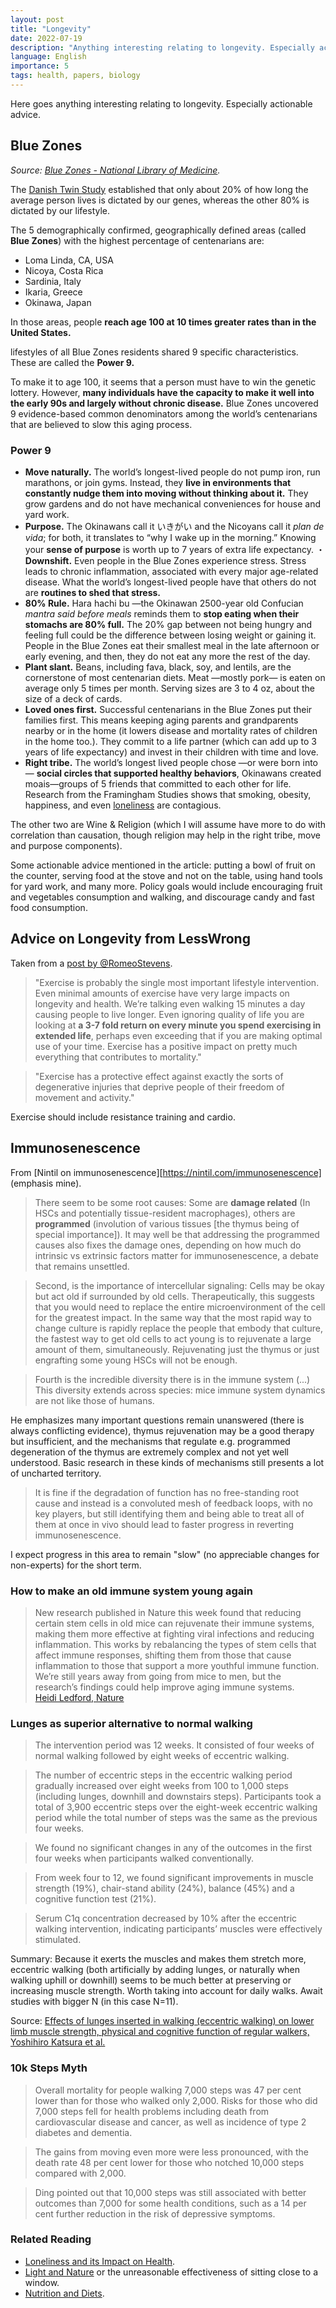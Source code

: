 ```yaml
---
layout: post
title: "Longevity"
date: 2022-07-19
description: "Anything interesting relating to longevity. Especially actionable advice."
language: English
importance: 5
tags: health, papers, biology
---
```


Here goes anything interesting relating to longevity. Especially actionable advice.

## Blue Zones
_Source: [Blue Zones - National Library of Medicine](https://www.ncbi.nlm.nih.gov/pmc/articles/PMC6125071/)._

The [Danish Twin Study](https://link.springer.com/article/10.1007/BF02185763) established that only about 20% of how long the average person lives is dictated by our genes, whereas the other 80% is dictated by our lifestyle.

The 5 demographically confirmed, geographically defined areas (called **Blue Zones**) with the highest percentage of centenarians are:
- Loma Linda, CA, USA
- Nicoya, Costa Rica
- Sardinia, Italy
- Ikaria, Greece
- Okinawa, Japan

In those areas, people **reach age 100 at 10 times greater rates than in the United States.**

lifestyles of all Blue Zones residents shared 9 specific characteristics. These are called the **Power 9.**

To make it to age 100, it seems that a person must have to win the genetic lottery. However, **many individuals have the capacity to make it well into the early 90s and largely without chronic disease.** Blue Zones uncovered 9 evidence-based common denominators among the world’s centenarians that are believed to slow this aging process.

### Power 9

- **Move naturally.** The world’s longest-lived people do not pump iron, run marathons, or join gyms. Instead, they **live in environments that constantly nudge them into moving without thinking about it.** They grow gardens and do not have mechanical conveniences for house and yard work.
- **Purpose.** The Okinawans call it いきがい and the Nicoyans call it _plan de vida_; for both, it translates to “why I wake up in the morning.” Knowing your **sense of purpose** is worth up to 7 years of extra life expectancy.
・**Downshift.** Even people in the Blue Zones experience stress. Stress leads to chronic inflammation, associated with every major age-related disease. What the world’s longest-lived people have that others do not are **routines to shed that stress.**
- **80% Rule.** Hara hachi bu —the Okinawan 2500-year old Confucian _mantra said before meals_ reminds them to **stop eating when their stomachs are 80% full.** The 20% gap between not being hungry and feeling full could be the difference between losing weight or gaining it. People in the Blue Zones eat their smallest meal in the late afternoon or early evening, and then, they do not eat any more the rest of the day.
- **Plant slant.** Beans, including fava, black, soy, and lentils, are the cornerstone of most centenarian diets. Meat —mostly pork— is eaten on average only 5 times per month. Serving sizes are 3 to 4 oz, about the size of a deck of cards.
- **Loved ones first.** Successful centenarians in the Blue Zones put their families first. This means keeping aging parents and grandparents nearby or in the home (it lowers disease and mortality rates of children in the home too.). They commit to a life partner (which can add up to 3 years of life expectancy) and invest in their children with time and love.
- **Right tribe.** The world’s longest lived people chose —or were born into— **social circles that supported healthy behaviors**, Okinawans created moais—groups of 5 friends that committed to each other for life. Research from the Framingham Studies shows that smoking, obesity, happiness, and even [loneliness](/wiki/loneliness) are contagious.

The other two are Wine & Religion (which I will assume have more to do with correlation than causation, though religion may help in the right tribe, move and purpose components).

Some actionable advice mentioned in the article: putting a bowl of fruit on the counter, serving food at the stove and not on the table, using hand tools for yard work, and many more. Policy goals would include encouraging fruit and vegetables consumption and walking, and discourage candy and fast food consumption.

## Advice on Longevity from LessWrong

Taken from a [post by @RomeoStevens](https://www.lesswrong.com/posts/PhXENjdXiHhsWGfQo/lifestyle-interventions-to-increase-longevity).

> "Exercise is probably the single most important lifestyle intervention. Even minimal amounts of exercise have very large impacts on longevity and health. We’re talking even walking 15 minutes a day causing people to live longer. Even ignoring quality of life you are looking at **a 3-7 fold return on every minute you spend exercising in extended life**, perhaps even exceeding that if you are making optimal use of your time. Exercise has a positive impact on pretty much everything that contributes to mortality."

> "Exercise has a protective effect against exactly the sorts of degenerative injuries that deprive people of their freedom of movement and activity."

Exercise should include resistance training and cardio.

## Immunosenescence

From [Nintil on immunosenescence][https://nintil.com/immunosenescence] (emphasis mine).

> There seem to be some root causes: Some are **damage related** (In HSCs and potentially tissue-resident macrophages), others are **programmed** (involution of various tissues \[the thymus being of special importance]). It may well be that addressing the programmed causes also fixes the damage ones, depending on how much do intrinsic vs extrinsic factors matter for immunosenescence, a debate that remains unsettled.

> Second, is the importance of intercellular signaling: Cells may be okay but act old if surrounded by old cells. Therapeutically, this suggests that you would need to replace the entire microenvironment of the cell for the greatest impact. In the same way that the most rapid way to change culture is rapidly replace the people that embody that culture, the fastest way to get old cells to act young is to rejuvenate a large amount of them, simultaneously. Rejuvenating just the thymus or just engrafting some young HSCs will not be enough.

> Fourth is the incredible diversity there is in the immune system (...)<br>This diversity extends across species: mice immune system dynamics are not like those of humans.

He emphasizes many important questions remain unanswered (there is always conflicting evidence), thymus rejuvenation may be a good therapy but insufficient, and the mechanisms that regulate e.g. programmed degeneration of the thymus are extremely complex and not yet well understood. Basic research in these kinds of mechanisms still presents a lot of uncharted territory.

> It is fine if the degradation of function has no free-standing root cause and instead is a convoluted mesh of feedback loops, with no key players, but still identifying them and being able to treat all of them at once in vivo should lead to faster progress in reverting immunosenescence.

I expect progress in this area to remain "slow" (no appreciable changes for non-experts) for the short term.

### How to make an old immune system young again

> New research published in Nature this week found that reducing certain stem cells in old mice can rejuvenate their immune systems, making them more effective at fighting viral infections and reducing inflammation. This works by rebalancing the types of stem cells that affect immune responses, shifting them from those that cause inflammation to those that support a more youthful immune function. We’re still years away from going from mice to men, but the research’s findings could help improve aging immune systems.<br>[Heidi Ledford, Nature](https://www.nature.com/articles/d41586-024-00871-6)

### Lunges as superior alternative to normal walking

> The intervention period was 12 weeks. It consisted of four weeks of normal walking followed by eight weeks of eccentric walking.

> The number of eccentric steps in the eccentric walking period gradually increased over eight weeks from 100 to 1,000 steps (including lunges, downhill and downstairs steps). Participants took a total of 3,900 eccentric steps over the eight-week eccentric walking period while the total number of steps was the same as the previous four weeks.

> We found no significant changes in any of the outcomes in the first four weeks when participants walked conventionally.

> From week four to 12, we found significant improvements in muscle strength (19%), chair-stand ability (24%), balance (45%) and a cognitive function test (21%).

> Serum C1q concentration decreased by 10% after the eccentric walking intervention, indicating participants’ muscles were effectively stimulated.

Summary: Because it exerts the muscles and makes them stretch more, eccentric walking (both artificially by adding lunges, or naturally when walking uphill or downhill) seems to be much better at preserving or increasing muscle strength. Worth taking into account for daily walks. Await studies with bigger N (in this case N=11).

Source: [Effects of lunges inserted in walking (eccentric walking) on lower limb muscle strength, physical and cognitive function of regular walkers, Yoshihiro Katsura et al.](https://link.springer.com/epdf/10.1007/s00421-024-05453-y?sharing_token=1vDsDJTN5WzPxi5YmSEkOfe4RwlQNchNByi7wbcMAY5hnPeFvF3FY4v2z1P9M2M0oiR78kXv1Yzj0ODMgckqhKOGHUABEd9UOPOfV5kPAj1jf1IYMIYkdIBv-DUEcKCOiDdNyj6MFypeDhSyeYQrWu_bvlAYtPUmOSaldFpmycA%3D)


### 10k Steps Myth

> Overall mortality for people walking 7,000 steps was 47 per cent lower than for those who walked only 2,000. Risks for those who did 7,000 steps fell for health problems including death from cardiovascular disease and cancer, as well as incidence of type 2 diabetes and dementia.

> The gains from moving even more were less pronounced, with the death rate 48 per cent lower for those who notched 10,000 steps compared with 2,000. 

> Ding pointed out that 10,000 steps was still associated with better outcomes than 7,000 for some health conditions, such as a 14 per cent further reduction in the risk of depressive symptoms. 

### Related Reading

- [Loneliness and its Impact on Health](/wiki/loneliness).
- [Light and Nature](/wiki/light-and-nature) or the unreasonable effectiveness of sitting close to a window.
- [Nutrition and Diets](/wiki/nutrition).